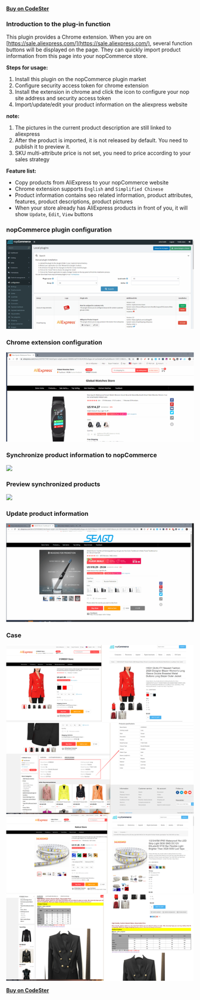 [**Buy on CodeSter**](https://www.codester.com/items/25824/dropshipping-aliexpress-nopcommerce-plugin)

### Introduction to the plug-in function

This plugin provides a Chrome extension. When you are on [https://sale.aliexpress.com/](https://sale.aliexpress.com/), several function buttons will be displayed on the page. They can quickly import product information from this page into your nopCommerce store.

**Steps for usage:**

1. Install this plugin on the nopCommerce plugin market	
2. Configure security access token for chrome extension	
3. Install the extension in chrome and click the icon to configure your nop site address and security access token	
4. Import/update/edit your product information on the aliexpress website	

**note:**

1. The pictures in the current product description are still linked to aliexpress
2. After the product is imported, it is not released by default. You need to publish it to preview it.
3. SKU multi-attribute price is not set, you need to price according to your sales strategy

**Feature list:**

- Copy products from AliExpress to your nopCommerce website	
- Chrome extension supports `English` and `Simplified Chinese`	
- Product information contains seo related information, product attributes, features, product descriptions, product pictures	
- When your store already has AliExpress products in front of you, it will show `Update`, `Edit`, `View` buttons	

### nopCommerce plugin configuration

![](Assets/ali2nop-config.gif)

### Chrome extension configuration

![](Assets/chrome-ext-config.gif)

### Synchronize product information to nopCommerce

![](Assets/sync-product.gif)

### Preview synchronized products

![](Assets/prev-product.gif)

### Update product information

![](Assets/update-product.gif)

### Case

![](Assets/sku-props.png)
![](Assets/spec-attrs.png)
![](Assets/sku-props-img.png)
![](Assets/product-desc.png)

[**Buy on CodeSter**](https://www.codester.com/items/25824/dropshipping-aliexpress-nopcommerce-plugin)
